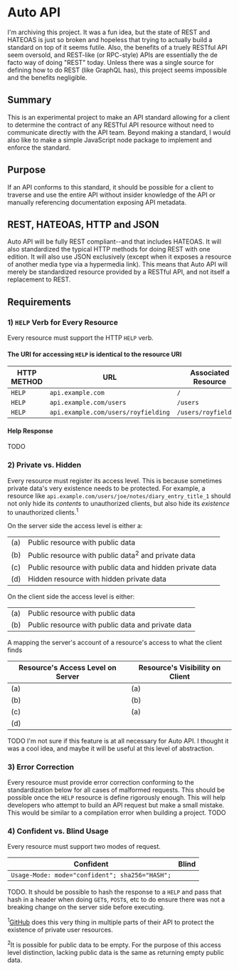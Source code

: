 # Auto API

I'm archiving this project. It was a fun idea, but the state of REST and HATEOAS is just so broken and hopeless that trying to actually build a standard on top of it seems futile. Also, the benefits of a truely RESTful API seem oversold, and REST-like (or RPC-style) APIs are essentially the de facto way of doing "REST" today. Unless there was a single source for defining how to do REST (like GraphQL has), this project seems impossible and the benefits negligible.

## Summary

This is an experimental project to make an API standard allowing for a client to determine the contract of any RESTful API resource without need to communicate directly with the API team. Beyond making a standard, I would also like to make a simple JavaScript node package to implement and enforce the standard.

## Purpose

If an API conforms to this standard, it should be possible for a client to traverse and use the entire API without insider knowledge of the API or manually referencing documentation exposing API metadata.

## REST, HATEOAS, HTTP and JSON

Auto API will be fully REST compliant--and that includes HATEOAS. It will also standardized the typical HTTP methods for doing REST with one edition. It will also use JSON exclusively (except when it exposes a resource of another media type via a hypermedia link). This means that Auto API will merely be standardized resource provided by a RESTful API, and not itself a replacement to REST.

## Requirements

### 1) `HELP` Verb for Every Resource

Every resource must support the HTTP `HELP` verb.

#### The URI for accessing `HELP` is identical to the resource URI

| HTTP METHOD | URL | Associated Resource |
|---|---|---|
| `HELP` | `api.example.com` | `/` |
| `HELP` | `api.example.com/users` | `/users` |
| `HELP` | `api.example.com/users/royfielding` | `/users/royfielding` |

#### Help Response

TODO

### 2) Private vs. Hidden

Every resource must register its access level. This is because sometimes private data's very existence needs to be protected. For example, a resource like `api.example.com/users/joe/notes/diary_entry_title_1` should not only hide its _contents_ to unauthorized clients, but also hide its _existence_ to unauthorized clients.<sup>1</sup>

On the server side the access level is either a:

|||
|---|---|
| (a) | Public resource with public data |
| (b) | Public resource with public data<sup>2</sup> and private data |
| (c) | Public resource with public data and hidden private data |
| (d) | Hidden resource with hidden private data |

On the client side the access level is either:

|||
|---|---|
| (a) | Public resource with public data |
| (b) | Public resource with public data and private data |

A mapping the server's account of a resource's access to what the client finds

| Resource's Access Level on Server | Resource's Visibility on Client |
|---|---|
| (a) | (a) |
| (b) | (b) |
| (c) | (a) |
| (d) ||

TODO I'm not sure if this feature is at all necessary for Auto API. I thought it was a cool idea, and maybe it will be useful at this level of abstraction.

### 3) Error Correction

Every resource must provide error correction conforming to the standardization below for all cases of malformed requests. This should be possible once the `HELP` resource is define rigorously enough. This will help developers who attempt to build an API request but make a small mistake. This would be similar to a compilation error when building a project. TODO

### 4) Confident vs. Blind Usage

Every resource must support two modes of request.

| Confident | Blind |
|---|---|
|`Usage-Mode: mode="confident"; sha256="HASH";`||

TODO. It should be possible to hash the response to a `HELP` and pass that hash in a header when doing `GET`s, `POST`s, etc to do ensure there was not a breaking change on the server side before executing.

<sup>1</sup>[GitHub](https://developer.github.com/v3/#authentication) does this very thing in multiple parts of their API to protect the existence of private user resources.

<sup>2</sup>It is possible for public data to be empty. For the purpose of this access level distinction, lacking public data is the same as returning empty public data.
